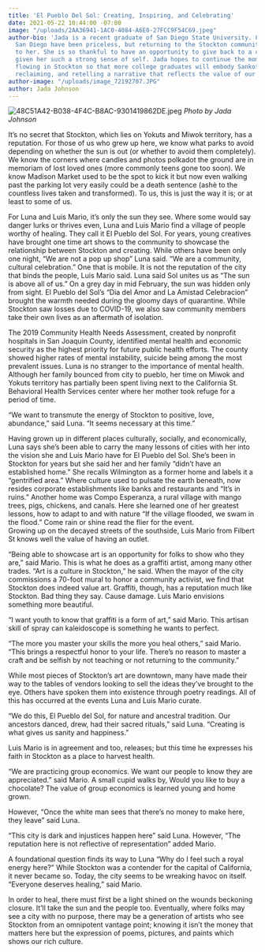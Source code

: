```yaml
---
title: 'El Pueblo Del Sol: Creating, Inspiring, and Celebrating'
date: 2021-05-22 10:44:00 -07:00
image: "/uploads/2AA36941-1AC0-4084-A6E0-27FCC9F54C69.jpeg"
author-bio: 'Jada is a recent graduate of San Diego State University. Five years in
  San Diego have been priceless, but returning to the Stockton community means everything
  to her. She is so thankful to have an opportunity to give back to a city that has
  given her such a strong sense of self. Jada hopes to continue the momentum already
  flowing in Stockton so that more college graduates will embody Sankofa – returning,
  reclaiming, and retelling a narrative that reflects the value of our community. '
author-image: "/uploads/image_72192707.JPG"
author: Jada Johnson
---
```


![48C51A42-B038-4F4C-B8AC-9301419862DE.jpeg](/uploads/48C51A42-B038-4F4C-B8AC-9301419862DE.jpeg)
*Photo by Jada Johnson*

It’s no secret that Stockton, which lies on Yokuts and Miwok territory, has a reputation. For those of us who grew up here, we know what parks to avoid depending on whether the sun is out (or whether to avoid them completely). We know the corners where candles and photos polkadot the ground are in memoriam of lost loved ones (more commonly teens gone too soon). We know Madison Market used to be the spot to kick it but now even walking past the parking lot very easily could be a death sentence (ashè to the countless lives taken and transformed). To us, this is just the way it is; or at least to some of us. 

For Luna and Luis Mario, it’s only the sun they see. Where some would say danger lurks or thrives even, Luna and Luis Mario find a village of people worthy of healing. They call it El Pueblo del Sol. For years, young creatives have brought one time art shows to the community to showcase the relationship between Stockton and creating. While others have been only one night, “We are not a pop up shop” Luna said. “We are a community, cultural celebration.” One that is mobile.
It is not the reputation of the city that binds the people, Luis Mario said. Luna said Sol unites us as “The sun is above all of us.” On a grey day in mid February, the sun was hidden only from sight. El Pueblo del Sol’s “Dia del Amor and La Amistad Celebracion” brought the warmth needed during the gloomy days of quarantine. While Stockton saw losses due to COVID-19, we also saw community members take their own lives as an aftermath of isolation. 

The 2019 Community Health Needs Assessment, created by nonprofit hospitals in San Joaquin County, identified mental health and economic security as the highest priority for future public health efforts. The county showed higher rates of mental instability, suicide being among the most prevalent issues. Luna is no stranger to the importance of mental health. Although her family bounced from city to pueblo, her time on Miwok and Yokuts territory has partially been spent living next to the California St. Behavioral Health Services center where her mother took refuge for a period of time.

 “We want to transmute the energy of Stockton to positive, love, abundance,” said Luna. “It seems necessary at this time.”

Having grown up in different places culturally, socially, and economically, Luna says she’s been able to carry the many lessons of cities with her into the vision she and Luis Mario have for El Pueblo del Sol. She’s been in Stockton for years but she said her and her family “didn’t have an established home.” She recalls Wilmington as a former home and labels it a “gentrified area.” Where culture used to pulsate the earth beneath, now resides corporate establishments like banks and restaurants and “It’s in ruins.” Another home was Compo Esperanza, a rural village with mango trees, pigs, chickens, and canals. Here she learned one of her greatest lessons, how to adapt to and with nature “If the village flooded, we swam in the flood.” Come rain or shine read the flier for the event.  
Growing up on the decayed streets of the southside, Luis Mario from Filbert St knows well the value of having an outlet. 

“Being able to showcase art is an opportunity for folks to show who they are,” said Mario. This is what he does as a graffiti artist, among many other trades. “Art is a culture in Stockton,” he said. When the mayor of the city commissions a 70-foot mural to honor a community activist, we find that Stockton does indeed value art. Graffiti, though, has a reputation much like Stockton. Bad thing they say. Cause damage. Luis Mario envisions something more beautiful.

“I want youth to know that graffiti is a form of art,” said Mario. This artisan skill of spray can kaleidoscope is something he wants to perfect. 

“The more you master your skills the more you heal others,” said Mario. “This brings a respectful honor to your life. There’s no reason to master a craft and be selfish by not teaching or not returning to the community.”

While most pieces of Stockton’s art are downtown, many have made their way to the tables of vendors looking to sell the ideas they’ve brought to the eye. Others have spoken them into existence through poetry readings. All of this has occurred at the events Luna and Luis Mario curate. 

“We do this, El Pueblo del Sol, for nature and ancestral tradition. Our ancestors danced, drew, had their sacred rituals,” said Luna. “Creating is what gives us sanity and happiness.” 

Luis Mario is in agreement and too, releases; but this time he expresses his faith in Stockton as a place to harvest health.

“We are practicing group economics. We want our people to know they are appreciated.” said Mario. A small cupid walks by, Would you like to buy a chocolate? The value of group economics is learned young and home grown.  

However,  “Once the white man sees that there’s no money to make here, they leave” said Luna.

“This city is dark and injustices happen here” said Luna. However, “The reputation here is not reflective of representation” added Mario. 

A foundational question finds its way to Luna “Why do I feel such a royal energy here?” While Stockton was a contender for the capital of California, it never became so. Today, the city seems to be wreaking havoc on itself. 
“Everyone deserves healing,” said Mario. 

In order to heal, there must first be a light shined on the wounds beckoning closure. It’ll take the sun and the people too. Eventually, where folks may see a city with no purpose, there may be a generation of artists who see Stockton from an omnipotent vantage point; knowing it isn’t the money that matters here but the expression of poems, pictures, and paints which shows our rich culture. 

